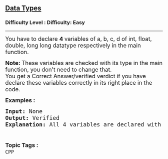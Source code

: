 <h2><a href="https://www.geeksforgeeks.org/problems/data-types/1?page=6&category=Arrays,CPP&difficulty=Basic,Easy&sortBy=submissions">Data Types</a></h2><h3>Difficulty Level : Difficulty: Easy</h3><hr><div class="problems_problem_content__Xm_eO"><p><span style="font-size: 18px;">You have to declare&nbsp;<strong>4&nbsp;</strong>variables of a, b, c, d of int, float, double, long long datatype respectively in the main function.&nbsp;</span></p>
<p><span style="font-size: 18px;"><strong>Note:&nbsp;</strong>These variables are checked with its type in the main function, you don't need to change that.&nbsp;<br>You get a Correct Answer/verified verdict if you have declare these variables correctly in its right place in the code.</span></p>
<p><span style="font-size: 18px;"><strong>Examples :</strong></span></p>
<pre><span style="font-size: 18px;"><strong>Input: </strong>None
<strong>Output: </strong>Verified
<strong>Explanation: </strong>All 4 variables are declared with proper data type.</span></pre></div><br><p><span style=font-size:18px><strong>Topic Tags : </strong><br><code>CPP</code>&nbsp;